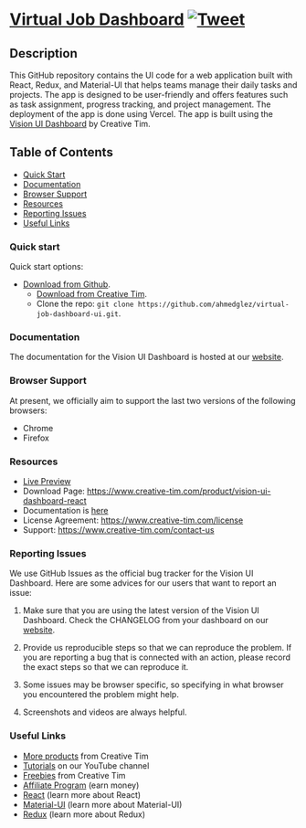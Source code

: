 # [Virtual Job Dashboard](https://demos.creative-tim.com/vision-ui-dashboard-react) [![Tweet](https://img.shields.io/twitter/url/http/shields.io.svg?style=social&logo=twitter)](https://twitter.com/intent/tweet?url=https://www.creative-tim.com/product/vision-ui-dashboard-react&text=Check%20Vision%20UI%20Dashboard%20made%20by%20@simmmple_web%20and%20@CreativeTim%20#webdesign%20#dashboard%20#react)

## Description

This GitHub repository contains the UI code for a web application built with React, Redux, and Material-UI that helps teams manage their daily tasks and projects. The app is designed to be user-friendly and offers features such as task assignment, progress tracking, and project management. The deployment of the app is done using Vercel. The app is built using the [Vision UI Dashboard](https://www.creative-tim.com/product/vision-ui-dashboard-react) by Creative Tim.

## Table of Contents

- [Quick Start](#quick-start)
- [Documentation](#documentation)
- [Browser Support](#browser-support)
- [Resources](#resources)
- [Reporting Issues](#reporting-issues)
- [Useful Links](#useful-links)

### Quick start

Quick start options:

- [Download from Github](https://github.com/ahmedglez/virtual-job-dashboard-ui.git).
  - [Download from Creative Tim](https://www.creative-tim.com/product/vision-ui-dashboard-react).
  - Clone the repo: `git clone https://github.com/ahmedglez/virtual-job-dashboard-ui.git`.

### Documentation

The documentation for the Vision UI Dashboard is hosted at our [website](https://demos.creative-tim.com/vision-ui-dashboard-react/documentation/tutorial).

### Browser Support

At present, we officially aim to support the last two versions of the following browsers:

- Chrome
- Firefox

### Resources

- [Live Preview](https://demos.creative-tim.com/vision-ui-dashboard-react)
- Download Page: https://www.creative-tim.com/product/vision-ui-dashboard-react
- Documentation is [here](https://demos.creative-tim.com/vision-ui-dashboard-react/documentation/tutorial)
- License Agreement: https://www.creative-tim.com/license
- Support: https://www.creative-tim.com/contact-us

### Reporting Issues

We use GitHub Issues as the official bug tracker for the Vision UI Dashboard. Here are some advices for our users that want to report an issue:

1. Make sure that you are using the latest version of the Vision UI Dashboard. Check the CHANGELOG from your dashboard on our [website](https://www.creative-tim.com/product/vision-ui-dashboard-react).

2. Provide us reproducible steps so that we can reproduce the problem. If you are reporting a bug that is connected with an action, please record the exact steps so that we can reproduce it.

3. Some issues may be browser specific, so specifying in what browser you encountered the problem might help.

4. Screenshots and videos are always helpful.

### Useful Links

- [More products](https://www.creative-tim.com/bootstrap-themes?ref=vtpr-readme) from Creative Tim
- [Tutorials](https://www.youtube.com/channel/UCVyTG4sCw-rOvB9oHkzZD1w?sub_confirmation=1) on our YouTube channel
- [Freebies](https://www.creative-tim.com/bootstrap-themes/free?ref=vtpr-readme) from Creative Tim
- [Affiliate Program](https://www.creative-tim.com/affiliates/new?ref=vtpr-readme) (earn money)
- [React](https://reactjs.org/?ref=vtpr-readme) (learn more about React)
- [Material-UI](https://material-ui.com/?ref=vtpr-readme) (learn more about Material-UI)
- [Redux](https://redux.js.org/?ref=vtpr-readme) (learn more about Redux)


